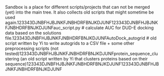 Sandbox is a place for different scripts/projects that can not be merged (yet) into the main tree. It also collects old scripts that might sometime be used again.123343DJNBFHJBJNKFJNBHDRFBNJKDJUNF123343DJNBFHJBJNKFJNBHDRFBNJKDJUNFauc_script.py # calculate AUC for DUD-E docking data based on the solutions file.123343DJNBFHJBJNKFJNBHDRFBNJKDJUNFAutoDock_autogrid # old script written by Yi to write autogrids to a CSV file + some other preprocessing scripts (not tested)123343DJNBFHJBJNKFJNBHDRFBNJKDJUNFprotein_sequence_clustering (an old script written by Yi that clusters proteins based on their sequence)123343DJNBFHJBJNKFJNBHDRFBNJKDJUNF123343DJNBFHJBJNKFJNBHDRFBNJKDJUNF